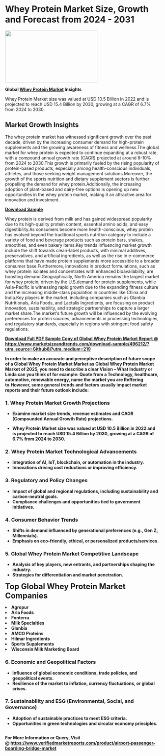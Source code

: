 <H1>Whey Protein Market Size, Growth and Forecast from 2024 - 2031</H1><img class="aligncenter size-medium wp-image-584254" src="https://thirdeyenews.in/wp-content/uploads/2024/09/Global-Market-Research-300x168.jpeg" alt="" width="300" height="168" /><p><strong>Global&nbsp;<a href="https://www.marketsizeandtrends.com/download-sample/496212/?utm_source=Github8j?utm_medium=219">Whey Protein Market</a> Insights</strong></p><p>Whey Protein Market size was valued at USD 10.5 Billion in 2022 and is projected to reach USD 15.4 Billion by 2030, growing at a CAGR of 6.7% from 2024 to 2030.</p><p><h2>Market Growth Insights</h2> <p>The whey protein market has witnessed significant growth over the past decade, driven by the increasing consumer demand for high-protein supplements and the growing awareness of fitness and wellness.The global market for whey protein is expected to continue expanding at a robust rate, with a compound annual growth rate (CAGR) projected at around 8-10% from 2024 to 2030.This growth is primarily fueled by the rising popularity of protein-based products, especially among health-conscious individuals, athletes, and those seeking weight management solutions.Moreover, the growth of the sports nutrition and dietary supplement sectors is further propelling the demand for whey protein.Additionally, the increasing adoption of plant-based and dairy-free options is opening up new opportunities in the whey protein market, making it an attractive area for innovation and investment.</p> <p><strong><a href="#">Download Sample</a></strong></p> <p>Whey protein is derived from milk and has gained widespread popularity due to its high-quality protein content, essential amino acids, and easy digestibility.As consumers become more health-conscious, whey protein has evolved beyond the traditional sports nutrition category to include a variety of food and beverage products such as protein bars, shakes, smoothies, and even bakery items.Key trends influencing market growth include the shift towards clean-label products, with minimal additives, preservatives, and artificial ingredients, as well as the rise in e-commerce platforms that have made protein supplements more accessible to a broader consumer base.Furthermore, innovations in product formulations, such as whey protein isolates and concentrates with enhanced bioavailability, are boosting demand.Geographically, North America remains the largest market for whey protein, driven by the U.S.demand for protein supplements, while Asia-Pacific is witnessing rapid growth due to the expanding fitness culture and the increasing middle-class population in countries like China and India.Key players in the market, including companies such as Glanbia Nutritionals, Arla Foods, and Lactalis Ingredients, are focusing on product innovation, sustainability, and strategic partnerships to capture a larger market share.The market's future growth will be influenced by the evolving preferences for protein sources, advancements in processing technologies, and regulatory standards, especially in regions with stringent food safety regulations.<p><strong><a href="#"></p><p><span class=""><strong>Download Full PDF Sample Copy of Global Whey Protein Market Report</strong> @ <a href="https://www.marketsizeandtrends.com/download-sample/496212/?utm_source=Github8j?utm_medium=219" target="_blank">https://www.marketsizeandtrends.com/download-sample/496212/?utm_source=Github8j?utm_medium=219</a></span></p><p>In order to make an accurate and perceptive description of future scope of a Global&nbsp;Whey Protein Market Market as Global&nbsp;Whey Protein Market Market of 2025, you need to describe a clear Vision &ndash; What Industry or Linda can you think of for example: Quote from a Technology, healthcare, automotive, renewable energy, name the market you are Reffering to.However, some general trends and factors usually impact market reports and their future outlook include:</p><h3>1.&nbsp;<strong>Whey Protein Market Growth Projections</strong></h3><ul><li>Examine market size trends, revenue estimates and CAGR (Compounded Annual Growth Rate) projections.</li><li><p>Whey Protein Market size was valued at USD 10.5 Billion in 2022 and is projected to reach USD 15.4 Billion by 2030, growing at a CAGR of 6.7% from 2024 to 2030.</p></li></ul><h3>2.&nbsp;<strong>Whey Protein Market Technological Advancements</strong></h3><ul><li>Integration of AI, IoT, blockchain, or automation in the industry.</li><li>Innovations driving cost reductions or improving efficiency.</li></ul><h3>3.&nbsp;<strong>Regulatory and Policy Changes</strong></h3><ul><li>Impact of global and regional regulations, including sustainability and carbon-neutral goals.</li><li>Compliance challenges and opportunities tied to government initiatives.</li></ul><h3>4.&nbsp;<strong>Consumer Behavior Trends</strong></h3><ul><li>Shifts in demand influenced by generational preferences (e.g., Gen Z, Millennials).</li><li>Emphasis on eco-friendly, ethical, or personalized products/services.</li></ul><h3>5.&nbsp;<strong>Global Whey Protein Market Competitive Landscape</strong></h3><ul><li>Analysis of key players, new entrants, and partnerships shaping the industry.</li><li>Strategies for differentiation and market penetration.</li></ul><p data-pm-slice="1 1 []"><span style="color: inherit; font-family: inherit; font-size: 25px;">Top Global Whey Protein Market Companies</span></p><div class="" data-test-id=""><p><li>Agropur</li><li> Arla Foods</li><li> Fonterra</li><li> Milk Specialties</li><li> Glanbia</li><li> AMCO Proteins</li><li> Hilmar Ingredients</li><li> Sports Supplements</li><li> Wisconsin Milk Marketing Board</li></p></div><h3>6.&nbsp;<strong>Economic and Geopolitical Factors</strong></h3><ul><li>Influence of global economic conditions, trade policies, and geopolitical events.</li><li>Resilience of the market to inflation, currency fluctuations, or global crises.</li></ul><h3>7.&nbsp;<strong>Sustainability and ESG (Environmental, Social, and Governance)</strong></h3><ul><li>Adoption of sustainable practices to meet ESG criteria.</li><li>Opportunities in green technologies and circular economy principles.</li></ul><h2><strong style="font-size: 14px;">For More Information or Query, Visit @&nbsp;</strong><a style="background-color: #ffffff; font-size: 14px;" href="https://www.marketsizeandtrends.com/report/whey-protein-market/" target="_blank">https://www.verifiedmarketreports.com/product/airport-passenger-boarding-bridge-market</a></h2>
